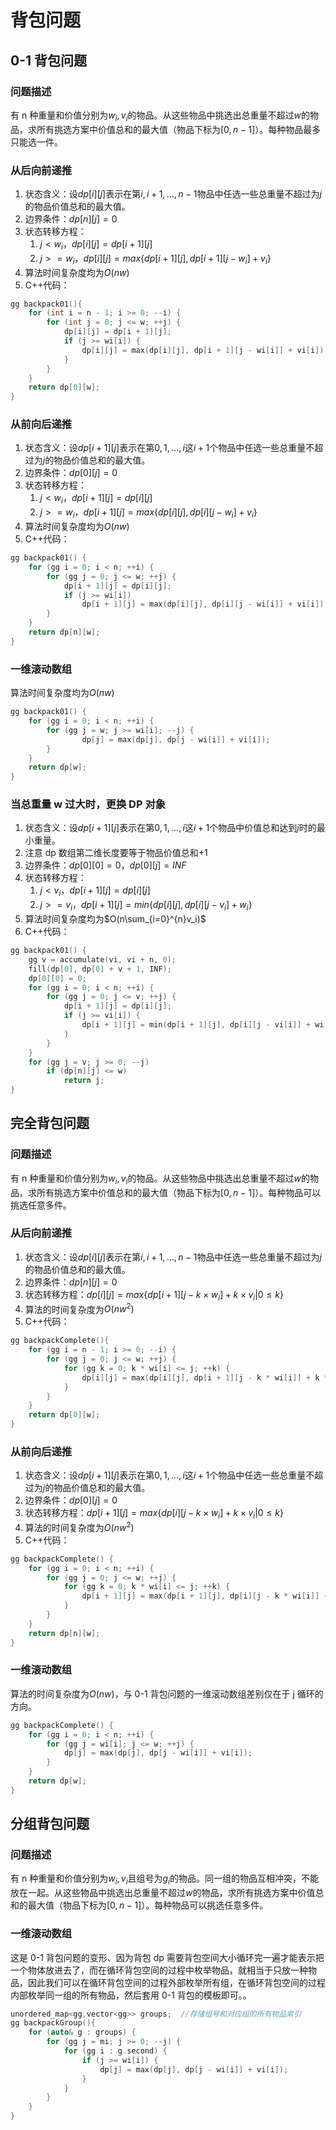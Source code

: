 # 背包问题

## 0-1 背包问题

### 问题描述

有 n 种重量和价值分别为$w_i,v_i$的物品。从这些物品中挑选出总重量不超过$w$的物品，求所有挑选方案中价值总和的最大值（物品下标为$[0,n-1]$）。每种物品最多只能选一件。

### 从后向前递推

1. 状态含义：设$dp[i][j]$表示在第$i,i+1,\dots,n-1$物品中任选一些总重量不超过为$j$的物品价值总和的最大值。
2. 边界条件：$dp[n][j]=0$
3. 状态转移方程：
   1. $j<w_i，dp[i][j]=dp[i+1][j]$
   2. $j>=w_i，dp[i][j]=max\{dp[i+1][j],dp[i+1][j-w_i]+v_i\}$
4. 算法时间复杂度均为$O(nw)$
5. C++代码：

```cpp
gg backpack01(){
    for (int i = n - 1; i >= 0; --i) {
        for (int j = 0; j <= w; ++j) {
            dp[i][j] = dp[i + 1][j];
            if (j >= wi[i]) {
                dp[i][j] = max(dp[i][j], dp[i + 1][j - wi[i]] + vi[i]);
            }
        }
    }
    return dp[0][w];
}
```

### 从前向后递推

1. 状态含义：设$dp[i+1][j]$表示在第$0,1,\dots,i$这$i+1$个物品中任选一些总重量不超过为$j$的物品价值总和的最大值。
2. 边界条件：$dp[0][j]=0$
3. 状态转移方程：
   1. $j<w_i，dp[i+1][j]=dp[i][j]$
   2. $j>=w_i，dp[i+1][j]=max\{dp[i][j],dp[i][j-w_i]+v_i\}$
4. 算法时间复杂度均为$O(nw)$
5. C++代码：

```cpp
gg backpack01() {
    for (gg i = 0; i < n; ++i) {
        for (gg j = 0; j <= w; ++j) {
            dp[i + 1][j] = dp[i][j];
            if (j >= wi[i])
                dp[i + 1][j] = max(dp[i][j], dp[i][j - wi[i]] + vi[i]);
        }
    }
    return dp[n][w];
}
```

### 一维滚动数组

算法时间复杂度均为$O(nw)$

```cpp
gg backpack01() {
    for (gg i = 0; i < n; ++i) {
        for (gg j = w; j >= wi[i]; --j) {
                dp[j] = max(dp[j], dp[j - wi[i]] + vi[i]);
        }
    }
    return dp[w];
}
```

### 当总重量 w 过大时，更换 DP 对象

1. 状态含义：设$dp[i+1][j]$表示在第$0,1,\dots,i$这$i+1$个物品中价值总和达到$j$时的最小重量。
2. 注意 dp 数组第二维长度要等于物品价值总和+1
3. 边界条件：$dp[0][0]=0，dp[0][j]=INF$
4. 状态转移方程：
   1. $j<v_i，dp[i+1][j]=dp[i][j]$
   2. $j>=v_i，dp[i+1][j]=min\{dp[i][j],dp[i][j-v_i]+w_i\}$
5. 算法时间复杂度均为$O(n\sum_{i=0}^{n}v_i)$
6. C++代码：

```cpp
gg backpack01() {
    gg v = accumulate(vi, vi + n, 0);
    fill(dp[0], dp[0] + v + 1, INF);
    dp[0][0] = 0;
    for (gg i = 0; i < n; ++i) {
        for (gg j = 0; j <= v; ++j) {
            dp[i + 1][j] = dp[i][j];
            if (j >= vi[i]) {
                dp[i + 1][j] = min(dp[i + 1][j], dp[i][j - vi[i]] + wi[i]);
            }
        }
    }
    for (gg j = v; j >= 0; --j)
        if (dp[n][j] <= w)
            return j;
}
```

## 完全背包问题

### 问题描述

有 n 种重量和价值分别为$w_i,v_i$的物品。从这些物品中挑选出总重量不超过$w$的物品，求所有挑选方案中价值总和的最大值（物品下标为$[0,n-1]$）。每种物品可以挑选任意多件。

### 从后向前递推

1. 状态含义：设$dp[i][j]$表示在第$i,i+1,\dots,n-1$物品中任选一些总重量不超过为$j$的物品价值总和的最大值。
2. 边界条件：$dp[n][j]=0$
3. 状态转移方程：$dp[i][j]=max\{dp[i+1][j-k\times w_i]+k\times v_i|0\le k\}$
4. 算法的时间复杂度为$O(nw^2)$
5. C++代码：

```cpp
gg backpackComplete(){
    for (gg i = n - 1; i >= 0; --i) {
        for (gg j = 0; j <= w; ++j) {
            for (gg k = 0; k * wi[i] <= j; ++k) {
                dp[i][j] = max(dp[i][j], dp[i + 1][j - k * wi[i]] + k * vi[i]);
            }
        }
    }
    return dp[0][w];
}
```

### 从前向后递推

1. 状态含义：设$dp[i+1][j]$表示在第$0,1,\dots,i$这$i+1$个物品中任选一些总重量不超过为$j$的物品价值总和的最大值。
2. 边界条件：$dp[0][j]=0$
3. 状态转移方程：$dp[i+1][j]=max\{dp[i][j-k\times w_i]+k\times v_i|0\le k\}$
4. 算法的时间复杂度为$O(nw^2)$
5. C++代码：

```cpp
gg backpackComplete() {
    for (gg i = 0; i < n; ++i) {
        for (gg j = 0; j <= w; ++j) {
            for (gg k = 0; k * wi[i] <= j; ++k) {
                dp[i + 1][j] = max(dp[i + 1][j], dp[i][j - k * wi[i]] + k * vi[i]);
            }
        }
    }
    return dp[n][w];
}
```

### 一维滚动数组

算法的时间复杂度为$O(nw)$，与 0-1 背包问题的一维滚动数组差别仅在于 j 循环的方向。

```cpp
gg backpackComplete() {
    for (gg i = 0; i < n; ++i) {
        for (gg j = wi[i]; j <= w; ++j) {
            dp[j] = max(dp[j], dp[j - wi[i]] + vi[i]);
        }
    }
    return dp[w];
}
```

## 分组背包问题

### 问题描述

有 n 种重量和价值分别为$w_i,v_i$且组号为$g_i$的物品。同一组的物品互相冲突，不能放在一起。从这些物品中挑选出总重量不超过$w$的物品，求所有挑选方案中价值总和的最大值（物品下标为$[0,n-1]$）。每种物品可以挑选任意多件。

### 一维滚动数组

这是 0-1 背包问题的变形、因为背包 dp 需要背包空间大小循环完一遍才能表示把一个物体放进去了，而在循环背包空间的过程中枚举物品，就相当于只放一种物品，因此我们可以在循环背包空间的过程外部枚举所有组，在循环背包空间的过程内部枚举同一组的所有物品，然后套用 0-1 背包的模板即可。。

```cpp
unordered_map<gg,vector<gg>> groups;  //存储组号和对应组的所有物品索引
gg backpackGroup(){
    for (auto& g : groups) {
        for (gg j = mi; j >= 0; --j) {
            for (gg i : g.second) {
                if (j >= wi[i]) {
                    dp[j] = max(dp[j], dp[j - wi[i]] + vi[i]);
                }
            }
        }
    }
}
```
